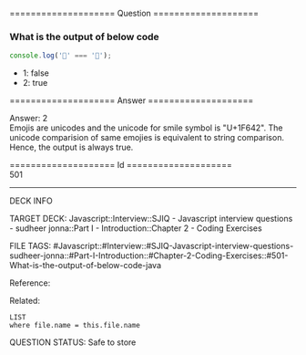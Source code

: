 ==================== Question ====================  

### What is the output of below code

```javascript
console.log('🙂' === '🙂');
```

- 1: false
- 2: true  

==================== Answer ====================  

Answer: 2  
Emojis are unicodes and the unicode for smile symbol is "U+1F642". The unicode
comparision of same emojies is equivalent to string comparison. Hence, the
output is always true.

==================== Id ====================  
501

---

DECK INFO

TARGET DECK: Javascript::Interview::SJIQ - Javascript interview questions - sudheer jonna::Part I - Introduction::Chapter 2 - Coding Exercises

FILE TAGS: #Javascript::#Interview::#SJIQ-Javascript-interview-questions-sudheer-jonna::#Part-I-Introduction::#Chapter-2-Coding-Exercises::#501-What-is-the-output-of-below-code-java

Reference:

Related:

```dataview
LIST
where file.name = this.file.name
```

QUESTION STATUS: Safe to store
